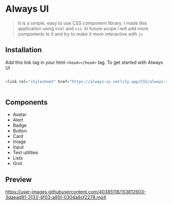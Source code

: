 # Always UI

> It is a  simple, easy to use CSS component library. I made this application using `html` and `css`. In future scope I will add more components to it and try to make it more interactive with `js`

## Installation

Add this link tag in your html `<head></head>` tag. To get started with Always UI

```js

<link rel="stylesheet" href="https://always-ui.netlify.app/CSS/always.css"> 
  
```

## Components
- Avatar
- Alert
- Badge
- Button
- Card
- Image
- Input
- Text utilities
- Lists
- Grid



## Preview




https://user-images.githubusercontent.com/40385118/153812603-3daead91-3133-4f03-a95f-0304a8cf2278.mp4


